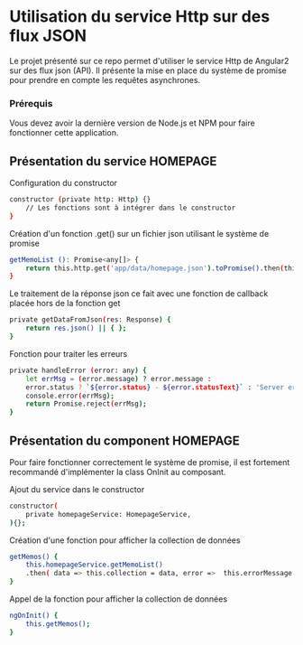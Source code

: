 # Utilisation du service Http sur des flux JSON

Le projet présenté sur ce repo permet d'utiliser le service Http de Angular2 sur des flux json (API). Il présente la mise en place du système de promise pour prendre en compte les requêtes asynchrones.

### Prérequis

Vous devez avoir la dernière version de Node.js et NPM pour faire fonctionner cette application.
    

## Présentation du service HOMEPAGE

Configuration du constructor
```bash
constructor (private http: Http) {}
    // Les fonctions sont à intégrer dans le constructor
}
```

Création d'un fonction .get() sur un fichier json utilisant le système de promise
```bash
getMemoList (): Promise<any[]> {
    return this.http.get('app/data/homepage.json').toPromise().then(this.getDataFromJson).catch(this.handleError);
}
```

Le traitement de la réponse json ce fait avec une fonction de callback placée hors de la fonction get
```bash
private getDataFromJson(res: Response) {
    return res.json() || { };
}
```

Fonction pour traiter les erreurs
```bash
private handleError (error: any) {
    let errMsg = (error.message) ? error.message :
    error.status ? `${error.status} - ${error.statusText}` : 'Server error';
    console.error(errMsg);
    return Promise.reject(errMsg);
}
```

## Présentation du component HOMEPAGE

Pour faire fonctionner correctement le système de promise, il est fortement recommandé d'implémenter la class OnInit au composant.

Ajout du service dans le constructor
```bash
constructor(
    private homepageService: HomepageService,
){};
```

Création d'une fonction pour afficher la collection de données
```bash
getMemos() {
    this.homepageService.getMemoList()
    .then( data => this.collection = data, error =>  this.errorMessage = <any>error);
}
```

Appel de la fonction pour afficher la collection de données
```bash
ngOnInit() { 
    this.getMemos(); 
}
```
